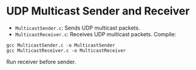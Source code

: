 # UDP Multicast Sender and Receiver

- `MulticastSender.c`: Sends UDP multicast packets.
- `MulticastReceiver.c`: Receives UDP multicast packets.
Compile:
```
gcc MulticastSender.c -o MulticastSender
gcc MulticastReceiver.c -o MulticastReceiver
```
Run receiver before sender.